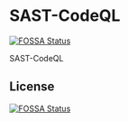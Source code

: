 # SAST-CodeQL
[![FOSSA Status](https://app.fossa.com/api/projects/git%2Bgithub.com%2Fvijay-art%2FSAST-CodeQL.svg?type=shield)](https://app.fossa.com/projects/git%2Bgithub.com%2Fvijay-art%2FSAST-CodeQL?ref=badge_shield)

SAST-CodeQL


## License
[![FOSSA Status](https://app.fossa.com/api/projects/git%2Bgithub.com%2Fvijay-art%2FSAST-CodeQL.svg?type=large)](https://app.fossa.com/projects/git%2Bgithub.com%2Fvijay-art%2FSAST-CodeQL?ref=badge_large)